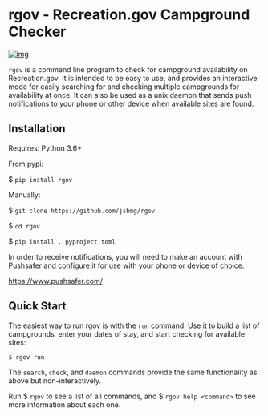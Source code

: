 

# rgov - Recreation.gov Campground Checker

[![img](https://img.shields.io/badge/License-GPL%20v3-blue.svg)](http://www.gnu.org/licenses/gpl-3.0)

`rgov` is a command line program to check for campground availability on Recreation.gov. It is intended to be easy to use, and provides an interactive mode for easily searching for and checking multiple campgrounds for availability at once. It can also be used as a unix daemon that sends push notifications to your phone or other device when available sites are found.  

## Installation

Requires: Python 3.6+

From pypi:

$ `pip install rgov`

Manually:

$ `git clone https://github.com/jsbmg/rgov`

$ `cd rgov`

$ `pip install . pyproject.toml`

In order to receive notifications, you will need to make an account with Pushsafer and configure it for use with your phone or device of choice. 

https://www.pushsafer.com/

## Quick Start
The easiest way to run rgov is with the `run` command. Use it to build a list of campgrounds, enter your dates of stay, and start checking for available sites:

`$ rgov run` 

The `search`, `check`, and `daemon` commands provide the same functionality as above but non-interactively.

Run $ `rgov` to see a list of all commands, and $ `rgov help <command>` to see more information about each one. 
